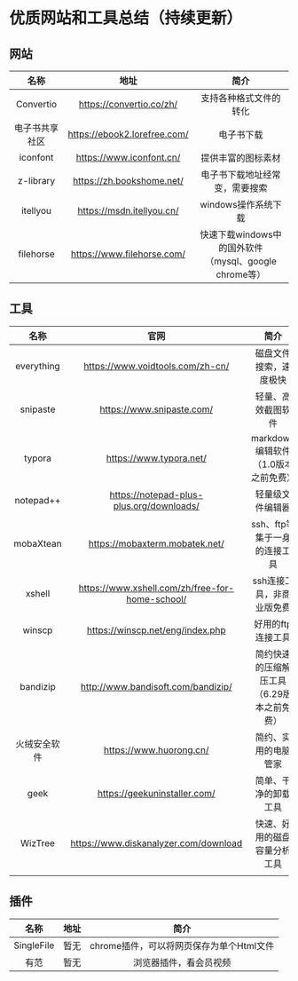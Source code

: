 # 优质网站和工具总结（持续更新）

## 网站

|      名称      |             地址             |                         简介                          |
| :------------: | :--------------------------: | :---------------------------------------------------: |
|   Convertio    |   https://convertio.co/zh/   |                支持各种格式文件的转化                 |
| 电子书共享社区 | https://ebook2.lorefree.com/ |                      电子书下载                       |
|    iconfont    |   https://www.iconfont.cn/   |                  提供丰富的图标素材                   |
|   z-library    |  https://zh.bookshome.net/   |            电子书下载地址经常变，需要搜索             |
|    itellyou    |  https://msdn.itellyou.cn/   |                  windows操作系统下载                  |
|   filehorse    |  https://www.filehorse.com/  | 快速下载windows中的国外软件（mysql、google chrome等） |

## 工具

|     名称     |                      官网                       |                    简介                    |
| :----------: | :---------------------------------------------: | :----------------------------------------: |
|  everything  |        https://www.voidtools.com/zh-cn/         |           磁盘文件搜索，速度极快           |
|   snipaste   |            https://www.snipaste.com/            |             轻量、高效截图软件             |
|    typora    |             https://www.typora.net/             |    markdown编辑软件（1.0版本之前免费）     |
|  notepad++   |    https://notepad-plus-plus.org/downloads/     |              轻量级文件编辑器              |
|  mobaXtean   |         https://mobaxterm.mobatek.net/          |        ssh、ftp等集于一身的连接工具        |
|    xshell    | https://www.xshell.com/zh/free-for-home-school/ |         ssh连接工具，非商业版免费          |
|    winscp    |        https://winscp.net/eng/index.php         |             好用的ftp连接工具              |
|   bandizip   |       http://www.bandisoft.com/bandizip/        | 简约快速的压缩解压工具（6.29版本之前免费） |
| 火绒安全软件 |             https://www.huorong.cn/             |            简约、实用的电脑管家            |
|     geek     |          https://geekuninstaller.com/           |            简单、干净的卸载工具            |
|   WizTree    |      https://www.diskanalyzer.com/download      |        快速、好用的磁盘容量分析工具        |
|              |                                                 |                                            |

## 插件

|    名称    | 地址 |                   简介                   |
| :--------: | :--: | :--------------------------------------: |
| SingleFile | 暂无 | chrome插件，可以将网页保存为单个Html文件 |
|    有范    | 暂无 |          浏览器插件，看会员视频          |